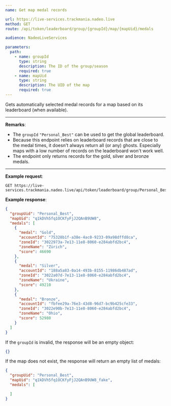 ```yaml
---
name: Get map medal records

url: https://live-services.trackmania.nadeo.live
method: GET
route: /api/token/leaderboard/group/{groupId}/map/{mapUid}/medals

audience: NadeoLiveServices

parameters:
  path:
    - name: groupId
      type: string
      description: The ID of the group/season
      required: true
    - name: mapUid
      type: string
      description: The UID of the map
      required: true
---
```


Gets automatically selected medal records for a map based on its leaderboard (when available).

---

**Remarks**:
- The `groupId` `"Personal_Best"` can be used to get the global leaderboard.
- Because this endpoint relies on leaderboard records that are close to the medal times, it doesn't always return all (or any) ghosts. Especially maps with a low number of records on the leaderboard won't work well.
- The endpoint only returns records for the gold, silver and bronze medals.

---

**Example request**:
```plain
GET https://live-services.trackmania.nadeo.live/api/token/leaderboard/group/Personal_Best/map/q1kDVh5fq1OCKfyFjJ2QAnB9UW8/medals
```

**Example response**:
```json
{
  "groupUid": "Personal_Best",
  "mapUid": "q1kDVh5fq1OCKfyFjJ2QAnB9UW8",
  "medals": [
    {
      "medal": "Gold",
      "accountId": "75328b1f-a38e-4ac0-9233-09a98dffd8ca",
      "zoneId": "3022973a-7e13-11e8-8060-e284abfd2bc4",
      "zoneName": "Zürich",
      "score": 46690
    },
    {
      "medal": "Silver",
      "accountId": "188a5a83-0a14-493b-8155-11986db487ad",
      "zoneId": "3022a07d-7e13-11e8-8060-e284abfd2bc4",
      "zoneName": "Ukraine",
      "score": 49210
    },
    {
      "medal": "Bronze",
      "accountId": "fbfee29a-76e3-43d8-96d7-bc9b425cfe33",
      "zoneId": "3022e90b-7e13-11e8-8060-e284abfd2bc4",
      "zoneName": "Ohio",
      "score": 52980
    }
  ]
}
```

If the `groupId` is invalid, the response will be an empty object:

```json
{}
```

If the map does not exist, the response will return an empty list of medals:

```json
{
  "groupUid": "Personal_Best",
  "mapUid": "q1kDVh5fq1OCKfyFjJ2QAnB9UW8_fake",
  "medals": [

  ]
}
```
